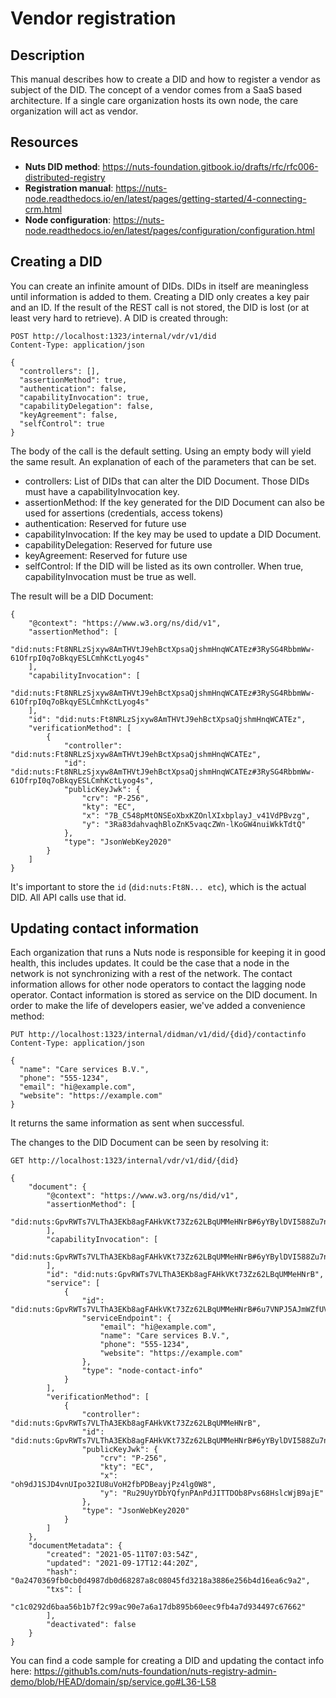 # Vendor registration

## Description

This manual describes how to create a DID and how to register a vendor as subject of the DID.
The concept of a vendor comes from a SaaS based architecture. If a single care organization hosts its own node, the care organization will act as vendor.

## Resources

- **Nuts DID method**: https://nuts-foundation.gitbook.io/drafts/rfc/rfc006-distributed-registry
- **Registration manual**: https://nuts-node.readthedocs.io/en/latest/pages/getting-started/4-connecting-crm.html
- **Node configuration**: https://nuts-node.readthedocs.io/en/latest/pages/configuration/configuration.html

## Creating a DID

You can create an infinite amount of DIDs. DIDs in itself are meaningless until information is added to them.
Creating a DID only creates a key pair and an ID. If the result of the REST call is not stored, the DID is lost (or at least very hard to retrieve).
A DID is created through:

```http request
POST http://localhost:1323/internal/vdr/v1/did
Content-Type: application/json

{
  "controllers": [],
  "assertionMethod": true,
  "authentication": false,
  "capabilityInvocation": true,
  "capabilityDelegation": false,
  "keyAgreement": false,
  "selfControl": true
}
```

The body of the call is the default setting. Using an empty body will yield the same result.
An explanation of each of the parameters that can be set.

- controllers: List of DIDs that can alter the DID Document. Those DIDs must have a capabilityInvocation key.
- assertionMethod: If the key generated for the DID Document can also be used for assertions (credentials, access tokens)
- authentication: Reserved for future use
- capabilityInvocation: If the key may be used to update a DID Document.
- capabilityDelegation: Reserved for future use
- keyAgreement: Reserved for future use
- selfControl: If the DID will be listed as its own controller. When true, capabilityInvocation must be true as well.

The result will be a DID Document:

```
{
    "@context": "https://www.w3.org/ns/did/v1",
    "assertionMethod": [
        "did:nuts:Ft8NRLzSjxyw8AmTHVtJ9ehBctXpsaQjshmHnqWCATEz#3RySG4RbbmWw-61OfrpI0q7oBkqyESLCmhKctLyog4s"
    ],
    "capabilityInvocation": [
        "did:nuts:Ft8NRLzSjxyw8AmTHVtJ9ehBctXpsaQjshmHnqWCATEz#3RySG4RbbmWw-61OfrpI0q7oBkqyESLCmhKctLyog4s"
    ],
    "id": "did:nuts:Ft8NRLzSjxyw8AmTHVtJ9ehBctXpsaQjshmHnqWCATEz",
    "verificationMethod": [
        {
            "controller": "did:nuts:Ft8NRLzSjxyw8AmTHVtJ9ehBctXpsaQjshmHnqWCATEz",
            "id": "did:nuts:Ft8NRLzSjxyw8AmTHVtJ9ehBctXpsaQjshmHnqWCATEz#3RySG4RbbmWw-61OfrpI0q7oBkqyESLCmhKctLyog4s",
            "publicKeyJwk": {
                "crv": "P-256",
                "kty": "EC",
                "x": "7B_C548pMtONSEoXbxKZOnlXIxbplayJ_v41VdPBvzg",
                "y": "3Ra83dahvaqhBloZnK5vaqcZWn-lKoGW4nuiWkkTdtQ"
            },
            "type": "JsonWebKey2020"
        }
    ]
}
```

It's important to store the `id` (`did:nuts:Ft8N... etc`), which is the actual DID. All API calls use that id.

## Updating contact information

Each organization that runs a Nuts node is responsible for keeping it in good health, this includes updates.
It could be the case that a node in the network is not synchronizing with a rest of the network.
The contact information allows for other node operators to contact the lagging node operator.
Contact information is stored as service on the DID document. In order to make the life of developers easier, we've added a convenience method:

```http request
PUT http://localhost:1323/internal/didman/v1/did/{did}/contactinfo
Content-Type: application/json

{
  "name": "Care services B.V.",
  "phone": "555-1234",
  "email": "hi@example.com",
  "website": "https://example.com"
}
```

It returns the same information as sent when successful.

The changes to the DID Document can be seen by resolving it:

```http request
GET http://localhost:1323/internal/vdr/v1/did/{did}
```

```
{
    "document": {
        "@context": "https://www.w3.org/ns/did/v1",
        "assertionMethod": [
            "did:nuts:GpvRWTs7VLThA3EKb8agFAHkVKt73Zz62LBqUMMeHNrB#6yYBylDVI588Zu7nRPBooTXmhMi_6OruZEa79larJeg"
        ],
        "capabilityInvocation": [
            "did:nuts:GpvRWTs7VLThA3EKb8agFAHkVKt73Zz62LBqUMMeHNrB#6yYBylDVI588Zu7nRPBooTXmhMi_6OruZEa79larJeg"
        ],
        "id": "did:nuts:GpvRWTs7VLThA3EKb8agFAHkVKt73Zz62LBqUMMeHNrB",
        "service": [
            {
                "id": "did:nuts:GpvRWTs7VLThA3EKb8agFAHkVKt73Zz62LBqUMMeHNrB#6u7VNPJ5AJmWZfUVJw3vcYWiZRwXTeVHCquTovKPEAxG",
                "serviceEndpoint": {
                    "email": "hi@example.com",
                    "name": "Care services B.V.",
                    "phone": "555-1234",
                    "website": "https://example.com"
                },
                "type": "node-contact-info"
            }
        ],
        "verificationMethod": [
            {
                "controller": "did:nuts:GpvRWTs7VLThA3EKb8agFAHkVKt73Zz62LBqUMMeHNrB",
                "id": "did:nuts:GpvRWTs7VLThA3EKb8agFAHkVKt73Zz62LBqUMMeHNrB#6yYBylDVI588Zu7nRPBooTXmhMi_6OruZEa79larJeg",
                "publicKeyJwk": {
                    "crv": "P-256",
                    "kty": "EC",
                    "x": "oh9dJ1SJD4vnUIpo32IU8uVoH2fbPDBeayjPz4lg0W8",
                    "y": "Ru29UyYDbYQfynPAnPdJITTDOb8Pvs68HslcWjB9ajE"
                },
                "type": "JsonWebKey2020"
            }
        ]
    },
    "documentMetadata": {
        "created": "2021-05-11T07:03:54Z",
        "updated": "2021-09-17T12:44:20Z",
        "hash": "0a2470369fb0cb0d4987db0d68287a8c08045fd3218a3886e256b4d16ea6c9a2",
        "txs": [
            "c1c0292d6baa56b1b7f2c99ac90e7a6a17db895b60eec9fb4a7d934497c67662"
        ],
        "deactivated": false
    }
}
```

You can find a code sample for creating a DID and updating the contact info here: https://github1s.com/nuts-foundation/nuts-registry-admin-demo/blob/HEAD/domain/sp/service.go#L36-L58
